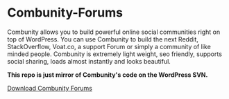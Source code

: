 # Combunity-Forums

Combunity allows you to build powerful online social communities right on top of WordPress. You can use Combunity to build the next Reddit, StackOverflow, Voat.co, a support Forum or simply a community of like minded people. Combunity is extremely light weight, seo friendly, supports social sharing, loads almost instantly and looks beautiful. 


**This repo is just mirror of Combunity's code on the WordPress SVN.** 


[Download Combunity Forums](https://wordpress.org/plugins/combunity-forums)
